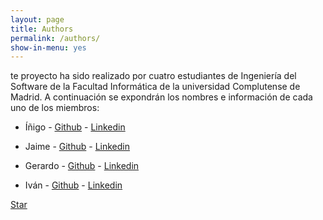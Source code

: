 ```yaml
---
layout: page
title: Authors
permalink: /authors/
show-in-menu: yes
---
```


te proyecto ha sido realizado por cuatro estudiantes de Ingeniería del Software de la Facultad Informática de la universidad Complutense de Madrid. A continuación se expondrán los nombres e información de cada uno de los miembros: 

- Íñigo - [Github](https://github.com/igarciaconde) - [Linkedin](https://www.linkedin.com/in/i%C3%B1igo-garcia-conde-trueba-777076a5/)

- Jaime - [Github](https://github.com/jaimepal) - [Linkedin](https://www.linkedin.com/in/jaime-palazón-778260b1/)

- Gerardo - [Github](https://github.com/gprossignoli) - [Linkedin](https://www.linkedin.com/in/gerardo-parra-rossignoli)

- Iván - [Github](https://github.com/ivanfermena) - [Linkedin](https://es.linkedin.com/in/ivanfermena)



<a class="github-button" href="https://github.com/sharu725/ashwath" data-style="mega" data-count-href="/sharu725/ashwath/stargazers" data-count-api="/repos/sharu725/ashwath#stargazers_count" data-count-aria-label="# stargazers on GitHub" aria-label="Star sharu725/ashwath on GitHub">Star</a>
<script async defer src="https://buttons.github.io/buttons.js"></script>

